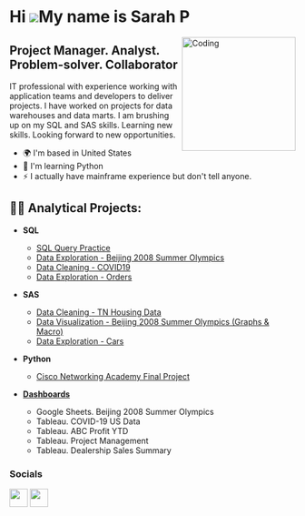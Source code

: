 Hi ![](https://user-images.githubusercontent.com/18350557/176309783-0785949b-9127-417c-8b55-ab5a4333674e.gif)My name is Sarah P
===============================================================================================================================

<img align="right" alt="Coding" width="200" src="https://media2.giphy.com/media/scZPhLqaVOM1qG4lT9/giphy.gif?cid=ecf05e47u9l5irab02w61weq5moapnz7q8b9ci71whhbwdsc&ep=v1_gifs_search&rid=giphy.gif&ct=g">

Project Manager. Analyst. Problem-solver. Collaborator
-------------------------------------------------------

IT professional with experience working with application teams and developers to deliver projects. I have worked on projects for data warehouses and data marts. I am brushing up on my SQL and SAS skills. Learning new skills. Looking forward to new opportunities.

*   🌍  I'm based in United States
*   🧠  I'm learning Python
*   ⚡  I actually have mainframe experience but don't tell anyone.

<h2>👨‍💻 Analytical Projects:</h2>

- <b>SQL</b>
  - [SQL Query Practice](https://github.com/Sarah269/SQL)
  - [Data Exploration - Beijing 2008 Summer Olympics](https://github.com/Sarah269/Olympics-Data-Exploration)
  - [Data Cleaning - COVID19](https://github.com/Sarah269/Data-Cleaning-COVID19)
  - [Data Exploration - Orders](https://github.com/Sarah269/Data-Exploration-Orders)
  
- <b>SAS</b>
  - [Data Cleaning - TN Housing Data](https://github.com/Sarah269/Data-Cleaning-Project)
  - [Data Visualization - Beijing 2008 Summer Olympics (Graphs & Macro)](https://github.com/Sarah269/Olympics-Data-Exploration/tree/main/SAS)
  - [Data Exploration - Cars](https://github.com/Sarah269/Data-Exploration-Cars)
  
- <b>Python</b>
  - [Cisco Networking Academy Final Project](https://github.com/Sarah269/Python_TicTacToe)
  
- <b>[Dashboards](https://github.com/Sarah269/Dashboard)</b>
  - Google Sheets.  Beijing 2008 Summer Olympics
  - Tableau.  COVID-19 US Data
  - Tableau. ABC Profit YTD
  - Tableau.  Project Management
  - Tableau. Dealership Sales Summary
  



### Socials
<p align="left"> <a href="https://www.github.com/Sarah269" target="_blank" rel="noreferrer"><img src="https://raw.githubusercontent.com/danielcranney/readme-generator/main/public/icons/socials/github.svg" width="32" height="32" /></a> <a href="https://www.linkedin.com/in/sarahpfeifferpm/" target="_blank" rel="noreferrer"><img src="https://raw.githubusercontent.com/danielcranney/readme-generator/main/public/icons/socials/linkedin.svg" width="32" height="32" /></a></p>
